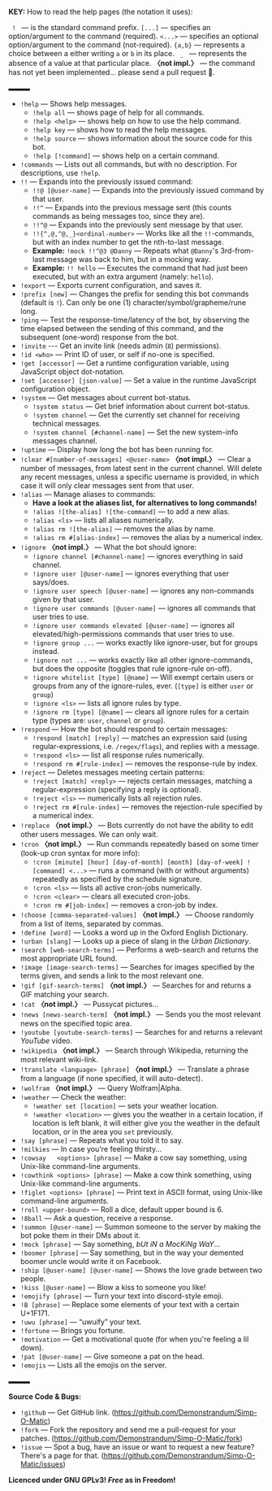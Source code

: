 **KEY:** How to read the help pages (the notation it uses):

`  !  ` — is the standard command prefix.
`[...]` — specifies an option/argument to the command (required).
`<...>` — specifies an optional option/argument to the command (not-required).
`{a,b}` — represents a choice between a either writing `a` or `b` in its place.
`  _  ` — represents the absence of a value at that particular place.
**〈not impl.〉** — the command has not yet been implemented... please send a pull request :pleading_face:.

▬▬▬

- `!help` — Shows help messages.
  - `!help all` — shows page of help for all commands.
  - `!help <help>` — shows help on how to use the help command.
  - `!help key` — shows how to read the help messages.
  - `!help source` — shows information about the source code for this bot.
  - `!help [!command]` — shows help on a certain command.
- `!commands` — Lists out all commands, but with no description.  For descriptions, use `!help`.
- `!!` — Expands into the previously issued command:
  - `!!@ [@user-name]` — Expands into the previously issued command by that user.
  - `!!^` — Expands into the previous message sent (this counts commands as being messages too, since they are).
  - `!!^@` — Expands into the previously sent message by that user.
  - `!!{^,@,^@,_}<ordinal-number>` — Works like all the `!!`-commands, but with an index number to get the nth-to-last message.
  - **Example:** `!mock !!^@3 @Danny` — Repeats what `@Danny`'s 3rd-from-last message was back to him, but in a mocking way.
  - **Example:** `!! hello` — Executes the command that had just been executed, but with an extra argument (namely: `hello`).
- `!export` — Exports current configuration, and saves it.
- `!prefix [new]` — Changes the prefix for sending this bot commands (default is `!`). Can only be one (1) character/symbol/grapheme/rune long.
- `!ping` — Test the response-time/latency of the bot, by observing the time elapsed between the sending of this command, and the subsequent (one-word) response from the bot.
- `!invite` --- Get an invite link (needs admin (`8`) permissions).
- `!id <who>` — Print ID of user, or self if no-one is specified.
- `!get [accessor]` — Get a runtime configuration variable, using JavaScript object dot-notation.
- `!set [accessor] [json-value]` — Set a value in the runtime JavaScript configuration object.
- `!system` — Get messages about current bot-status.
  - `!system status` — Get brief information about current bot-status.
  - `!system channel` — Get the currently set channel for receiving technical messages.
  - `!system channel [#channel-name]` — Set the new system-info messages channel.
- `!uptime` — Display how long the bot has been running for.
- `!clear #[number-of-messages] <@user-name>` **〈not impl.〉** — Clear a number of messages, from latest sent in the current channel.  Will delete any recent messages, unless a specific username is provided, in which case it will only clear messages sent from that user.
- `!alias` — Manage aliases to commands:
  - **Have a look at the aliases list, for alternatives to long commands!**
  - `!alias ![the-alias] ![the-command]` — to add a new alias.
  - `!alias <ls>` — lists all aliases numerically.
  - `!alias rm ![the-alias]` — removes the alias by name.
  - `!alias rm #[alias-index]` — removes the alias by a numerical index.
- `!ignore` **〈not impl.〉** — What the bot should ignore:
  - `!ignore channel [#channel-name]` — ignores everything in said channel.
  - `!ignore user [@user-name]` — ignores everything that user says/does.
  - `!ignore user speech [@user-name]` — ignores any non-commands given by that user.
  - `!ignore user commands [@user-name]` — ignores all commands that user tries to use.
  - `!ignore user commands elevated [@user-name]` — ignores all elevated/high-permissions commands that user tries to use.
  - `!ignore group ...` — works exactly like ignore-user, but for groups instead.
  - `!ignore not ...` — works exactly like all other ignore-commands, but does the opposite (toggles that rule ignore-rule on-off).
  - `!ignore whitelist [type] [@name]` — Will exempt certain users or groups from any of the ignore-rules, ever. (`[type]` is either `user` or `group`)
  - `!ignore <ls>` — lists all ignore rules by type.
  - `!ignore rm [type] [@name]` — clears all ignore rules for a certain type (types are: `user`, `channel` or `group`).
- `!respond` — How the bot should respond to certain messages:
  - `!respond [match] [reply]` — matches an expression said (using regular-expressions, i.e. `/regex/flags`), and replies with a message.
  - `!respond <ls>` — list all response rules numerically.
  - `!respond rm #[rule-index]` — removes the response-rule by index.
- `!reject` — Deletes messages meeting certain patterns:
  - `!reject [match] <reply>` — rejects certain messages, matching a regular-expression (specifying a reply is optional).
  - `!reject <ls>` — numerically lists all rejection rules.
  - `!reject rm #[rule-index]` — removes the rejection-rule specified by a numerical index.
- `!replace` **〈not impl.〉** — Bots currently do not have the ability to edit other users messages.  We can only wait.
- `!cron` **〈not impl.〉** — Run commands repeatedly based on some timer (look-up cron syntax for more info):
  - `!cron [minute] [hour] [day-of-month] [month] [day-of-week] ![command] <...>` — runs a command (with or without arguments) repeatedly as specified by the schedule signature.
  - `!cron <ls>` — lists all active cron-jobs numerically.
  - `!cron <clear>` — clears all executed cron-jobs.
  - `!cron rm #[job-index]` — removes a cron-job by index.
- `!choose [comma-separated-values]` **〈not impl.〉** — Choose randomly from a list of items, separated by commas.
- `!define [word]` — Looks a word up in the Oxford English Dictionary.
- `!urban [slang]` — Looks up a piece of slang in the _Urban Dictionary_.
- `!search [web-search-terms]` — Performs a web-search and returns the most appropriate URL found.
- `!image [image-search-terms]` — Searches for images specified by the terms given, and sends a link to the most relevant one.
- `!gif [gif-search-terms]` **〈not impl.〉** — Searches for and returns a GIF matching your search.
- `!cat` **〈not impl.〉** — Pussycat pictures...
- `!news [news-search-term]` **〈not impl.〉** — Sends you the most relevant news on the specified topic area.
- `!youtube [youtube-search-terms]` — Searches for and returns a relevant _YouTube_ video.
- `!wikipedia` **〈not impl.〉** — Search through Wikipedia, returning the most relevant wiki-link.
- `!translate <language> [phrase]` **〈not impl.〉** — Translate a phrase from a language (if none specified, it will auto-detect).
- `!wolfram` **〈not impl.〉** — Query Wolfram|Alpha.
- `!weather` — Check the weather:
  - `!weather set [location]` — sets your weather location.
  - `!weather <location>` — gives you the weather in a certain location, if location is left blank, it will either give you the weather in the default location, or in the area you `set` previously.
- `!say [phrase]` — Repeats what you told it to say.
- `!milkies` — In case you're feeling thirsty...
- `!cowsay   <options> [phrase]` — Make a cow say something, using Unix-like command-line arguments.
- `!cowthink <options> [phrase]` — Make a cow think something, using Unix-like command-line arguments.
- `!figlet <options> [phrase]` — Print text in ASCII format, using Unix-like command-line arguments.
- `!roll <upper-bound>` — Roll a dice, default upper bound is 6.
- `!8ball` — Ask a question, receive a response.
- `!summon [@user-name]` — Summon someone to the server by making the bot poke them in their DMs about it.
- `!mock [phrase]` — Say something, _bUt iN a MocKiNg WaY_...
- `!boomer [phrase]` — Say something, but in the way your demented boomer uncle would write it on Facebook.
- `!ship [@user-name] [@user-name]` — Shows the love grade between two people.
- `!kiss [@user-name]` — Blow a kiss to someone you like!
- `!emojify [phrase]` — Turn your text into discord-style emoji.
- `!B [phrase]` — Replace some elements of your text with a certain U+1F171.
- `!uwu [phrase]` — “uwuify” your text.
- `!fortune` — Brings you fortune.
- `!motivation` — Get a motivational quote (for when you're feeling a lil down).
- `!pat [@user-name]` — Give someone a pat on the head.
- `!emojis` — Lists all the emojis on the server.

▬▬▬

**Source Code & Bugs:**

- `!github` — Get GitHub link. (https://github.com/Demonstrandum/Simp-O-Matic)
- `!fork` — Fork the repository and send me a pull-request for your patches. (https://github.com/Demonstrandum/Simp-O-Matic/fork)
- `!issue` — Spot a bug, have an issue or want to request a new feature? There's a page for that. (https://github.com/Demonstrandum/Simp-O-Matic/issues)

**Licenced under GNU GPLv3!  _Free_ as in Freedom!**
